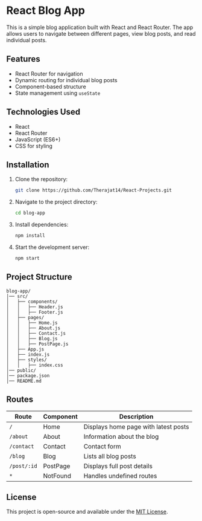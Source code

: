 # React Blog App

This is a simple blog application built with React and React Router. The app allows users to navigate between different pages, view blog posts, and read individual posts.

## Features
- React Router for navigation
- Dynamic routing for individual blog posts
- Component-based structure
- State management using `useState`

## Technologies Used
- React
- React Router
- JavaScript (ES6+)
- CSS for styling

## Installation
1. Clone the repository:
   ```sh
   git clone https://github.com/Therajat14/React-Projects.git
   ```
2. Navigate to the project directory:
   ```sh
   cd blog-app
   ```
3. Install dependencies:
   ```sh
   npm install
   ```
4. Start the development server:
   ```sh
   npm start
   ```

## Project Structure
```
blog-app/
│── src/
│   ├── components/
│   │   ├── Header.js
│   │   ├── Footer.js
│   ├── pages/
│   │   ├── Home.js
│   │   ├── About.js
│   │   ├── Contact.js
│   │   ├── Blog.js
│   │   ├── PostPage.js
│   ├── App.js
│   ├── index.js
│   ├── styles/
│   │   ├── index.css
│── public/
│── package.json
│── README.md
```

## Routes
| Route      | Component  | Description |
|------------|------------|------------|
| `/`       | Home       | Displays home page with latest posts |
| `/about`  | About      | Information about the blog |
| `/contact`| Contact    | Contact form |
| `/blog`   | Blog       | Lists all blog posts |
| `/post/:id` | PostPage  | Displays full post details |
| `*`       | NotFound   | Handles undefined routes |

## License
This project is open-source and available under the [MIT License](LICENSE).

